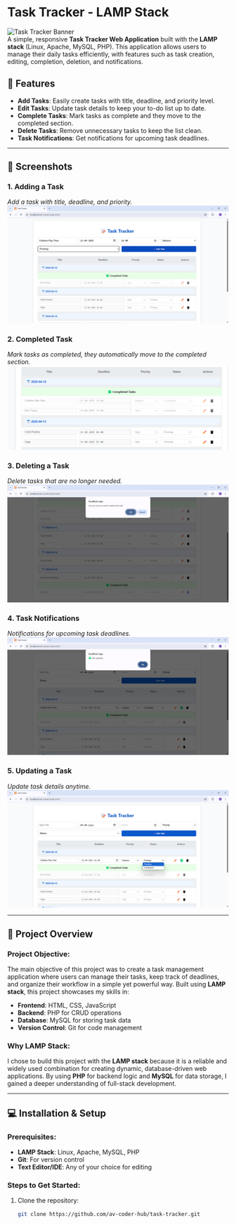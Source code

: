 # Task Tracker - LAMP Stack

![Task Tracker Banner](https://via.placeholder.com/1200x400?text=Task+Tracker+Portfolio)  
A simple, responsive **Task Tracker Web Application** built with the **LAMP stack** (Linux, Apache, MySQL, PHP). This application allows users to manage their daily tasks efficiently, with features such as task creation, editing, completion, deletion, and notifications.

## 🚀 Features
- **Add Tasks**: Easily create tasks with title, deadline, and priority level.
- **Edit Tasks**: Update task details to keep your to-do list up to date.
- **Complete Tasks**: Mark tasks as complete and they move to the completed section.
- **Delete Tasks**: Remove unnecessary tasks to keep the list clean.
- **Task Notifications**: Get notifications for upcoming task deadlines.

---

## 📸 Screenshots

### 1. **Adding a Task**  
_Add a task with title, deadline, and priority._  
![Adding Task](screenshots/adding%20task.png)

### 2. **Completed Task**  
_Mark tasks as completed, they automatically move to the completed section._  
![Completed Task](screenshots/completed%20task.png)

### 3. **Deleting a Task**  
_Delete tasks that are no longer needed._  
![Deleting Task](screenshots/deleting%20tasks.png)

### 4. **Task Notifications**  
_Notifications for upcoming task deadlines._  
![Task Notification](screenshots/task%20notification.png)

### 5. **Updating a Task**  
_Update task details anytime._  
![Updating Task](screenshots/update%20task.png)

---

## 📖 Project Overview

### **Project Objective**:
The main objective of this project was to create a task management application where users can manage their tasks, keep track of deadlines, and organize their workflow in a simple yet powerful way. Built using **LAMP stack**, this project showcases my skills in:
- **Frontend**: HTML, CSS, JavaScript
- **Backend**: PHP for CRUD operations
- **Database**: MySQL for storing task data
- **Version Control**: Git for code management

### **Why LAMP Stack**:
I chose to build this project with the **LAMP stack** because it is a reliable and widely used combination for creating dynamic, database-driven web applications. By using **PHP** for backend logic and **MySQL** for data storage, I gained a deeper understanding of full-stack development.

---

## 💻 Installation & Setup

### Prerequisites:
- **LAMP Stack**: Linux, Apache, MySQL, PHP
- **Git**: For version control
- **Text Editor/IDE**: Any of your choice for editing

### Steps to Get Started:
1. Clone the repository:
   ```bash
   git clone https://github.com/av-coder-hub/task-tracker.git
